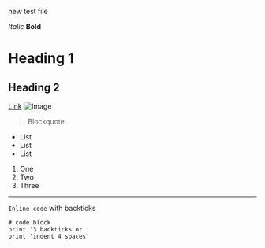 new test file

*Italic*
**Bold**	
# Heading 1
## Heading 2
[Link](http://a.com)
![Image](http://url/a.png)
> Blockquote

* List
* List
* List

1. One
2. Two
3. Three

---

`Inline code` with backticks

```
# code block
print '3 backticks or'
print 'indent 4 spaces'
```
